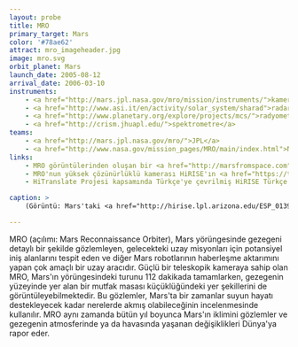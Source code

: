 ```yaml
---
layout: probe
title: MRO
primary_target: Mars
color: '#78ae62'
attract: mro_imageheader.jpg
image: mro.svg
orbit_planet: Mars
launch_date: 2005-08-12
arrival_date: 2006-03-10
instruments:
    - <a href="http://mars.jpl.nasa.gov/mro/mission/instruments/">kameralar</a>
    - <a href="http://www.asi.it/en/activity/solar_system/sharad">radar</a>
    - <a href="http://www.planetary.org/explore/projects/mcs/">radyometre</a>
    - <a href="http://crism.jhuapl.edu/">spektrometre</a>
teams:
    - <a href="http://mars.jpl.nasa.gov/mro/">JPL</a>
    - <a href="http://www.nasa.gov/mission_pages/MRO/main/index.html">NASA</a>
links:
    - MRO görüntülerinden oluşan bir <a href="http://marsfromspace.com">online sanat galerisi</a>
    - MRO'nun yüksek çözünürlüklü kamerası HiRISE'ın <a href="https://twitter.com/HiRISE">Twitter</a> sayfası
    - HiTranslate Projesi kapsamında Türkçe'ye çevrilmiş HiRISE Türkçe'nin <a href="https://twitter.com/HiRISETurkish">Twitter</a> sayfası ve <a href="http://www.uahirise.org/tr/">websitesi</a>

caption: >
    (Görüntü: Mars'taki <a href="http://hirise.lpl.arizona.edu/ESP_013954_1780">Victoria Krateri</a>'nin MRO tarafından çekilmiş gelişmiş renk görüntüsü, NASA/JPL-Caltech/University of Arizona)

---
```

MRO (açılımı: Mars Reconnaissance Orbiter), Mars yörüngesinde gezegeni detaylı bir şekilde gözlemleyen, gelecekteki uzay misyonları için potansiyel iniş alanlarını tespit eden ve diğer Mars robotlarının haberleşme aktarımını yapan çok amaçlı bir uzay aracıdır. Güçlü bir teleskopik kameraya sahip olan MRO, Mars'ın yörüngesindeki turunu 112 dakikada tamamlarken, gezegenin yüzeyinde yer alan bir mutfak masası küçüklüğündeki yer şekillerini de görüntüleyebilmektedir. Bu gözlemler, Mars'ta bir zamanlar suyun hayatı destekleyecek kadar nerelerde akmış olabileceğinin incelenmesinde kullanılır. MRO aynı zamanda bütün yıl boyunca Mars'ın iklimini gözlemler ve gezegenin atmosferinde ya da havasında yaşanan değişiklikleri Dünya'ya rapor eder.
